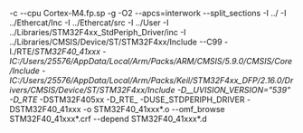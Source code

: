 -c --cpu Cortex-M4.fp.sp -g -O2 --apcs=interwork --split_sections -I ../ -I ../Ethercat/Inc -I ../Ethercat/src -I ../User -I ../Libraries/STM32F4xx_StdPeriph_Driver/inc -I ../Libraries/CMSIS/Device/ST/STM32F4xx/Include --C99
-I./RTE/_STM32F40_41xxx
-IC:/Users/25576/AppData/Local/Arm/Packs/ARM/CMSIS/5.9.0/CMSIS/Core/Include
-IC:/Users/25576/AppData/Local/Arm/Packs/Keil/STM32F4xx_DFP/2.16.0/Drivers/CMSIS/Device/ST/STM32F4xx/Include
-D__UVISION_VERSION="539" -D_RTE_ -DSTM32F405xx -D_RTE_ -DUSE_STDPERIPH_DRIVER -DSTM32F40_41xxx
-o STM32F40_41xxx\*.o --omf_browse STM32F40_41xxx\*.crf --depend STM32F40_41xxx\*.d